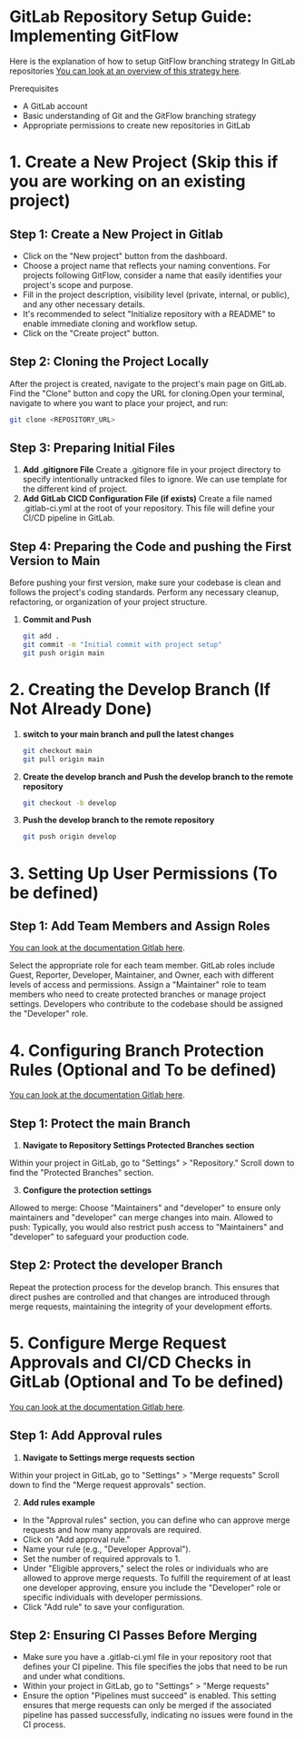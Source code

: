 # GitLab Repository Setup Guide: Implementing GitFlow

Here is the explanation of how to setup GitFlow branching strategy In GitLab repositories
[You can look at an overview of this strategy here](https://gitversion.net/docs/learn/branching-strategies/gitflow/). 

Prerequisites
- A GitLab account
- Basic understanding of Git and the GitFlow branching strategy
- Appropriate permissions to create new repositories in GitLab

# 1. Create a New Project (Skip this if you are working on an existing project)

## Step 1: Create a New Project in Gitlab

- Click on the "New project" button from the dashboard.
- Choose a project name that reflects your naming conventions. For projects following GitFlow, consider a name that easily identifies your project's scope and purpose.
- Fill in the project description, visibility level (private, internal, or public), and any other necessary details.
- It's recommended to select "Initialize repository with a README" to enable immediate cloning and workflow setup.
- Click on the "Create project" button. 

## Step 2: Cloning the Project Locally

After the project is created, navigate to the project's main page on GitLab. Find the "Clone" button and copy the URL for cloning.Open your terminal, navigate to where you want to place your project, and run:

   ```bash
   git clone <REPOSITORY_URL>
   ```

## Step 3: Preparing Initial Files

1. **Add .gitignore File**
   Create a .gitignore file in your project directory to specify intentionally untracked files to ignore. We can use template for the different kind of project. 
2. **Add GitLab CICD Configuration File (if exists)** 
   Create a file named .gitlab-ci.yml at the root of your repository. This file will define your CI/CD pipeline in GitLab.

## Step 4: Preparing the Code and pushing the First Version to Main

Before pushing your first version, make sure your codebase is clean and follows the project's coding standards. Perform any necessary cleanup, refactoring, or organization of your project structure.

1. **Commit and Push**

   ```bash
   git add .
   git commit -m "Initial commit with project setup"
   git push origin main
   ```

# 2. Creating the Develop Branch (If Not Already Done)

1. **switch to your main branch and pull the latest changes**

   ```bash
   git checkout main
   git pull origin main
   ```

2. **Create the develop branch and Push the develop branch to the remote repository**

   ```bash
   git checkout -b develop
   ```

3. **Push the develop branch to the remote repository**

   ```bash
   git push origin develop
   ```

# 3. Setting Up User Permissions (To be defined)

## Step 1: Add Team Members and Assign Roles

[You can look at the documentation Gitlab here](https://docs.gitlab.com/ee/user/project/members/).  

Select the appropriate role for each team member. GitLab roles include Guest, Reporter, Developer, Maintainer, and Owner, each with different levels of access and permissions.
Assign a "Maintainer" role to team members who need to create protected branches or manage project settings.
Developers who contribute to the codebase should be assigned the "Developer" role.

# 4. Configuring Branch Protection Rules (Optional and To be defined)

[You can look at the documentation Gitlab here](https://docs.gitlab.com/ee/user/project/protected_branches.html).

## Step 1: Protect the main Branch

1. **Navigate to Repository Settings Protected Branches section** 

Within your project in GitLab, go to "Settings" > "Repository."
Scroll down to find the "Protected Branches" section.

3. **Configure the protection settings**

Allowed to merge: Choose "Maintainers" and "developer" to ensure only maintainers and "developer" can merge changes into main.
Allowed to push: Typically, you would also restrict push access to "Maintainers" and "developer" to safeguard your production code.

## Step 2: Protect the developer Branch

Repeat the protection process for the develop branch.
This ensures that direct pushes are controlled and that changes are introduced through merge requests, maintaining the integrity of your development efforts.


# 5. Configure Merge Request Approvals and CI/CD Checks in GitLab (Optional and To be defined)

[You can look at the documentation Gitlab here](https://docs.gitlab.com/ee/user/project/merge_requests/approvals/rules.html).

## Step 1: Add Approval rules

1. **Navigate to Settings merge requests section** 

Within your project in GitLab, go to "Settings" > "Merge requests"
Scroll down to find the "Merge request approvals" section.

2. **Add rules example** 
- In the "Approval rules" section, you can define who can approve merge requests and how many approvals are required.
- Click on "Add approval rule."
- Name your rule (e.g., "Developer Approval").
- Set the number of required approvals to 1.
- Under "Eligible approvers," select the roles or individuals who are allowed to approve merge requests. To fulfill the requirement of at least one developer   approving, ensure you include the "Developer" role or specific individuals with developer permissions.
- Click "Add rule" to save your configuration.

## Step 2: Ensuring CI Passes Before Merging

- Make sure you have a .gitlab-ci.yml file in your repository root that defines your CI pipeline. This file specifies the jobs that need to be run and under what conditions.
- Within your project in GitLab, go to "Settings" > "Merge requests"
- Ensure the option "Pipelines must succeed" is enabled. This setting ensures that merge requests can only be merged if the associated pipeline has passed successfully, indicating no issues were found in the CI process.